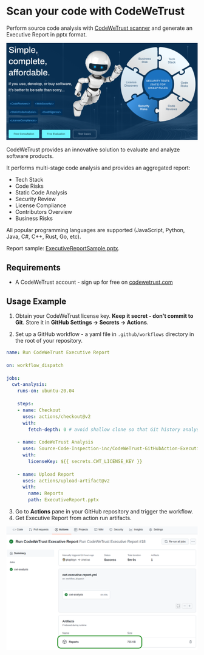 # Scan your code with CodeWeTrust

Perform source code analysis with [CodeWeTrust scanner](https://codewetrust.com) and generate an Executive Report in pptx format.

![CodeWeTrust Header!](CodeWeTrust_header.png)

CodeWeTrust provides an innovative solution to evaluate and analyze software products.

It performs multi-stage code analysis and provides an aggregated report:

* Tech Stack
* Code Risks
* Static Code Analysis
* Security Review
* License Compliance
* Contributors Overview
* Business Risks

All popular programming languages are supported (JavaScript, Python, Java, C#, C++, Rust, Go, etc).

Report sample: [ExecutiveReportSample.pptx](TODO).

## Requirements

* A CodeWeTrust account - sign up for free on [codewetrust.com](https://codewetrust.com)

## Usage Example

1. Obtain your CodeWeTrust license key. **Keep it secret - don't commit to Git**. Store it in **GitHub Settings -> Secrets -> Actions**.

2. Set up a GitHub workflow - a yaml file in `.github/workflows` directory in the root of your repository.

```yaml
name: Run CodeWeTrust Executive Report

on: workflow_dispatch

jobs:
  cwt-analysis:
    runs-on: ubuntu-20.04

    steps:
    - name: Checkout
      uses: actions/checkout@v2
      with:
        fetch-depth: 0 # avoid shallow clone so that Git history analysis works

    - name: CodeWeTrust Analysis
      uses: Source-Code-Inspection-inc/CodeWeTrust-GitHubAction-ExecutiveReport@v0.13
      with:
        licenseKey: ${{ secrets.CWT_LICENSE_KEY }}

    - name: Upload Report
      uses: actions/upload-artifact@v2
      with:
        name: Reports
        path: ExecutiveReport.pptx
```

3. Go to **Actions** pane in your GitHub repository and trigger the workflow.
4. Get Executive Report from action run artifacts. 

![CodeWeTrust Action Result!](CodeWeTrust_action_result.png)
